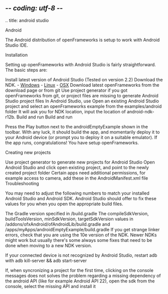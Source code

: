 ## -*- coding: utf-8 -*-
.. title: android studio

Android

The Android distribution of openFrameworks is setup to work with Android Studio IDE.

Installation

Setting up openFrameworks with Android Studio is fairly straightforward. The basic steps are:

Install latest version of Android Studio (Tested on version 2.2)
Download the NDK. 
    - [Windows](https://dl.google.com/android/repository/android-ndk-r12b-windows-x86_64.zip) 
    - [Linux](https://dl.google.com/android/repository/android-ndk-r12b-linux-x86_64.zip) 
    - [OSX](https://dl.google.com/android/repository/android-ndk-r12b-darwin-x86_64.zip)
Download latest openFrameworks from the download page or from git
Use project generator if you got openFrameworks from git, or project files are missing to generate Android Studio project files
In Android Studio, use Open an existing Android Studio project and select an openFrameworks example from the examples/android folder
It will ask you for NDK location, input the location of android-ndk-r12b.
Build and run
Build and run

Press the Play button next to the androidEmptyExample shown in the toolbar. With any luck, it should build the app, and momentarily deploy it to your Android device (or prompt you to deploy it on a suitable emulator). If the app runs, congratulations! You have setup openFrameworks.

Creating new projects

Use project generator to generate new projects for Android Studio
Open Android Studio and click open existing project, and point to the newly created project folder
Certain apps need additional permissions, for example access to camera, add these in the AndroidManifest.xml file
Troubleshooting

You may need to adjust the following numbers to match your installed Android Studio and Android SDK. Android Studio should offer to fix these values for you when you open the appropriate build files.

The Gradle version specified in /build.gradle
The compileSdkVersion, buildToolsVersion, minSdkVersion, targetSdkVersion values in /addons/ofxAndroid/ofAndroidLib/build.gradle and /apps/myApps/androidEmptyExample/build.gradle
If you get strange linker errors, check that you are using the 10e version of the NDK. Newer NDKs might work but usually there's some always some fixes that need to be done when moving to a new NDK version.

If your connected device is not recognized by Android Studio, restart adb with adb kill-server && adb start-server

If, when syncronizing a project for the first time, clicking on the console messages does not solves the problem regarding a missing dependency of the android API (like for example Android API 22), open the sdk from the console, select the missing API and install it
